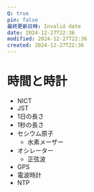 ```yaml
---
Q: true
pin: false
最終更新日時: Invalid date
date: 2024-12-27T22:36
modified: 2024-12-27T22:36
created: 2024-12-27T22:36
---
```

# 時間と時計

- NICT
- JST
- 1日の長さ
- 1秒の長さ
- セシウム原子
    - 水素メーザー
- オシレーター
    - 正弦波
- GPS
- 電波時計
- NTP